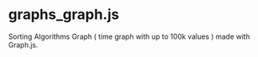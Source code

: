 # graphs_graph.js
 Sorting Algorithms Graph ( time graph with up to  100k values )  made with Graph.js. 
